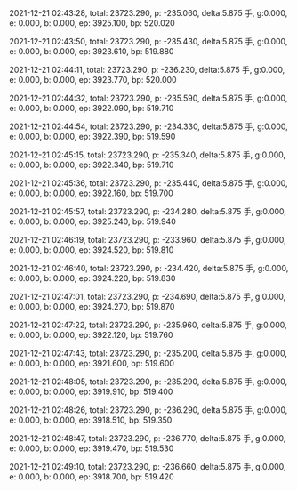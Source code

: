 2021-12-21 02:43:28, total: 23723.290, p: -235.060, delta:5.875 手, g:0.000, e: 0.000, b: 0.000, ep: 3925.100, bp: 520.020

2021-12-21 02:43:50, total: 23723.290, p: -235.430, delta:5.875 手, g:0.000, e: 0.000, b: 0.000, ep: 3923.610, bp: 519.880

2021-12-21 02:44:11, total: 23723.290, p: -236.230, delta:5.875 手, g:0.000, e: 0.000, b: 0.000, ep: 3923.770, bp: 520.000

2021-12-21 02:44:32, total: 23723.290, p: -235.590, delta:5.875 手, g:0.000, e: 0.000, b: 0.000, ep: 3922.090, bp: 519.710

2021-12-21 02:44:54, total: 23723.290, p: -234.330, delta:5.875 手, g:0.000, e: 0.000, b: 0.000, ep: 3922.390, bp: 519.590

2021-12-21 02:45:15, total: 23723.290, p: -235.340, delta:5.875 手, g:0.000, e: 0.000, b: 0.000, ep: 3922.340, bp: 519.710

2021-12-21 02:45:36, total: 23723.290, p: -235.440, delta:5.875 手, g:0.000, e: 0.000, b: 0.000, ep: 3922.160, bp: 519.700

2021-12-21 02:45:57, total: 23723.290, p: -234.280, delta:5.875 手, g:0.000, e: 0.000, b: 0.000, ep: 3925.240, bp: 519.940

2021-12-21 02:46:19, total: 23723.290, p: -233.960, delta:5.875 手, g:0.000, e: 0.000, b: 0.000, ep: 3924.520, bp: 519.810

2021-12-21 02:46:40, total: 23723.290, p: -234.420, delta:5.875 手, g:0.000, e: 0.000, b: 0.000, ep: 3924.220, bp: 519.830

2021-12-21 02:47:01, total: 23723.290, p: -234.690, delta:5.875 手, g:0.000, e: 0.000, b: 0.000, ep: 3924.270, bp: 519.870

2021-12-21 02:47:22, total: 23723.290, p: -235.960, delta:5.875 手, g:0.000, e: 0.000, b: 0.000, ep: 3922.120, bp: 519.760

2021-12-21 02:47:43, total: 23723.290, p: -235.200, delta:5.875 手, g:0.000, e: 0.000, b: 0.000, ep: 3921.600, bp: 519.600

2021-12-21 02:48:05, total: 23723.290, p: -235.290, delta:5.875 手, g:0.000, e: 0.000, b: 0.000, ep: 3919.910, bp: 519.400

2021-12-21 02:48:26, total: 23723.290, p: -236.290, delta:5.875 手, g:0.000, e: 0.000, b: 0.000, ep: 3918.510, bp: 519.350

2021-12-21 02:48:47, total: 23723.290, p: -236.770, delta:5.875 手, g:0.000, e: 0.000, b: 0.000, ep: 3919.470, bp: 519.530

2021-12-21 02:49:10, total: 23723.290, p: -236.660, delta:5.875 手, g:0.000, e: 0.000, b: 0.000, ep: 3918.700, bp: 519.420